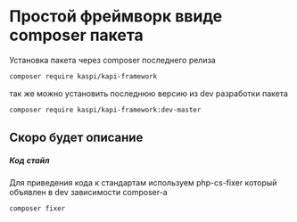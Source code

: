 # Простой фреймворк ввиде composer пакета

Установка пакета через composer последнего релиза

````bash
composer require kaspi/kapi-framework 
````

так же можно установить последнюю версию из dev разработки пакета
````bash
composer require kaspi/kapi-framework:dev-master
````

## Скоро будет описание
  
##### Код стайл
Для приведения кода к стандартам используем php-cs-fixer который объявлен 
в dev зависимости composer-а

``composer fixer`` 
